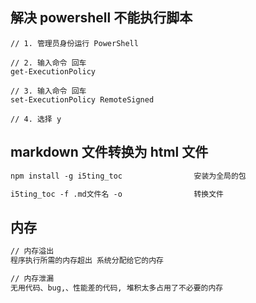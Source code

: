 ## 解决 powershell 不能执行脚本

```
// 1. 管理员身份运行 PowerShell

// 2. 输入命令 回车
get-ExecutionPolicy

// 3. 输入命令 回车
set-ExecutionPolicy RemoteSigned

// 4. 选择 y
```

## markdown 文件转换为 html 文件

```txt
npm install -g i5ting_toc                安装为全局的包

i5ting_toc -f .md文件名 -o                转换文件
```

## 内存

```txt
// 内存溢出
程序执行所需的内存超出 系统分配给它的内存

// 内存泄漏
无用代码、bug,、性能差的代码, 堆积太多占用了不必要的内存
```
